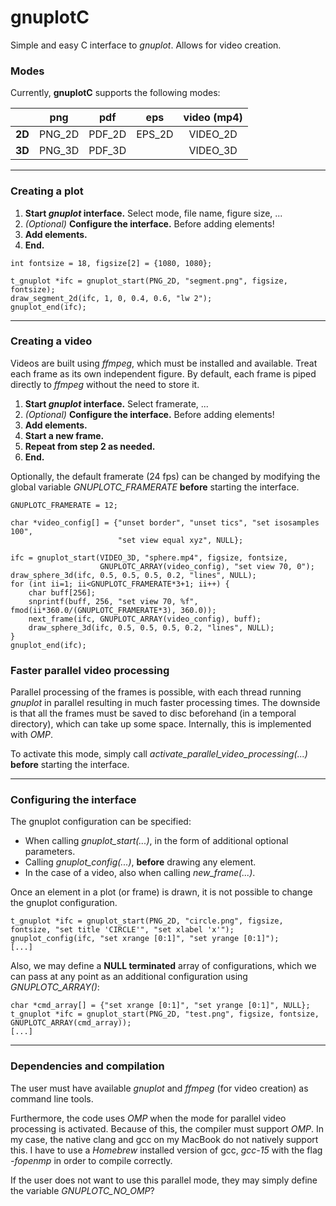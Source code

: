 # gnuplotC

Simple and easy C interface to *gnuplot*. Allows for video creation.

### Modes
Currently, **gnuplotC** supports the following modes:


|    | **png** | **pdf** | **eps** | **video (mp4)** |
| ---: | :---: | :---: | :---: | :---: |
| **2D** | PNG_2D | PDF_2D | EPS_2D | VIDEO_2D |
| **3D** | PNG_3D | PDF_3D |  | VIDEO_3D |




---
### Creating a plot

1. **Start *gnuplot* interface.** Select mode, file name, figure size, ...
2. *(Optional)* **Configure the interface.** Before adding elements!
3. **Add elements.**
4. **End.**

```{C}
int fontsize = 18, figsize[2] = {1080, 1080};

t_gnuplot *ifc = gnuplot_start(PNG_2D, "segment.png", figsize, fontsize);
draw_segment_2d(ifc, 1, 0, 0.4, 0.6, "lw 2"); 
gnuplot_end(ifc);
```



---
### Creating a video
Videos are built using *ffmpeg*, which must be installed and available. Treat each frame as its own independent figure. By default, each frame is piped directly to *ffmpeg* without the need to store it.

1. **Start *gnuplot* interface.** Select framerate, ...
2. *(Optional)* **Configure the interface.** Before adding elements!
3. **Add elements.**
4. **Start a new frame.**
5. **Repeat from step 2 as needed.**
6. **End.**

Optionally, the default framerate (24 fps) can be changed by modifying the global variable *GNUPLOTC_FRAMERATE* **before** starting the interface.

```{C}
GNUPLOTC_FRAMERATE = 12;

char *video_config[] = {"unset border", "unset tics", "set isosamples 100", 
                        "set view equal xyz", NULL};

ifc = gnuplot_start(VIDEO_3D, "sphere.mp4", figsize, fontsize, 
                    GNUPLOTC_ARRAY(video_config), "set view 70, 0");
draw_sphere_3d(ifc, 0.5, 0.5, 0.5, 0.2, "lines", NULL);
for (int ii=1; ii<GNUPLOTC_FRAMERATE*3+1; ii++) {
    char buff[256]; 
    snprintf(buff, 256, "set view 70, %f", fmod(ii*360.0/(GNUPLOTC_FRAMERATE*3), 360.0));
    next_frame(ifc, GNUPLOTC_ARRAY(video_config), buff);
    draw_sphere_3d(ifc, 0.5, 0.5, 0.5, 0.2, "lines", NULL);
}
gnuplot_end(ifc);
```


### Faster parallel video processing
Parallel processing of the frames is possible, with each thread running *gnuplot* in parallel resulting in much faster processing times. The downside is that all the frames must be saved to disc beforehand (in a temporal directory), which can take up some space. Internally, this is implemented with *OMP*.

To activate this mode, simply call *activate_parallel_video_processing(...)* **before** starting the interface.


---
### Configuring the interface

The gnuplot configuration can be specified:
- When calling *gnuplot_start(...)*, in the form of additional optional parameters.
- Calling *gnuplot_config(...)*, **before** drawing any element.
- In the case of a video, also when calling *new_frame(...)*.

Once an element in a plot (or frame) is drawn, it is not possible to change the gnuplot configuration.

```{C}
t_gnuplot *ifc = gnuplot_start(PNG_2D, "circle.png", figsize, fontsize, "set title 'CIRCLE'", "set xlabel 'x'");
gnuplot_config(ifc, "set xrange [0:1]", "set yrange [0:1]");
[...]
```


Also, we may define a **NULL terminated** array of configurations, which we can pass at any point as an additional configuration using *GNUPLOTC_ARRAY()*:
```{C}
char *cmd_array[] = {"set xrange [0:1]", "set yrange [0:1]", NULL};
t_gnuplot *ifc = gnuplot_start(PNG_2D, "test.png", figsize, fontsize, GNUPLOTC_ARRAY(cmd_array));
[...]
```


--- 
### Dependencies and compilation

The user must have available *gnuplot* and *ffmpeg* (for video creation) as command line tools.

Furthermore, the code uses *OMP* when the mode for parallel video processing is activated. Because of this, the compiler must support *OMP*. 
In my case, the native clang and gcc on my MacBook do not natively support this. I have to use a *Homebrew* installed version of gcc, *gcc-15* with the flag *-fopenmp* in order to compile correctly.


If the user does not want to use this parallel mode, they may simply define the variable *GNUPLOTC_NO_OMP*?


